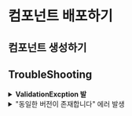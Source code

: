 # 컴포넌트 배포하기

## 컴포넌트 생성하기&#x20;

## TroubleShooting

<details>

<summary><strong>ValidationExcption 발</strong></summary>

****![](<../../.gitbook/assets/image (2) (2).png>)****

코드 파일이 업로드 중인 경우 ValidationException 이 발생할 수 있습니다 잠시 기다렸다가 다시 저장버튼을 눌러주세요

</details>

<details>

<summary>"동일한 버전이 존재합니다" 에러 발생</summary>

컴포넌트 생성 시, 같은 이름을 가진 컴포넌트가 존재하는 경우 "동일한 버전이 존재합니다"라는 에러가 발생 합니다.

기존에 만든 컴포넌트에 새로운 버전을 추가 할때도 버전을 잘 못입력하면 "동일한 버전이 존재합니다"라는 에러가 발생할 수 있습니다.

<img src="../../.gitbook/assets/image (15) (1).png" alt="" data-size="original">

</details>



